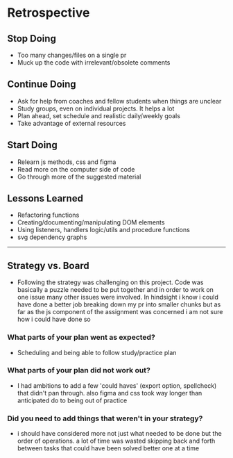 # Retrospective

## Stop Doing

- Too many changes/files on a single pr
- Muck up the code with irrelevant/obsolete comments

## Continue Doing

- Ask for help from coaches and fellow students when things are unclear
- Study groups, even on individual projects. It helps a lot
- Plan ahead, set schedule and realistic daily/weekly goals
- Take advantage of external resources

## Start Doing

- Relearn js methods, css and figma
- Read more on the computer side of code
- Go through more of the suggested material

## Lessons Learned

- Refactoring functions
- Creating/documenting/manipulating DOM elements
- Using listeners, handlers logic/utils and procedure functions
- svg dependency graphs

---

## Strategy vs. Board

- Following the strategy was challenging on this project. Code was basically a puzzle needed to be put together and in order to work on one issue many other issues were involved. In hindsight i know i could have done a better job breaking down my pr into smaller chunks but as far as the js component of the assignment was concerned i am not sure how i could have done so

### What parts of your plan went as expected?

- Scheduling and being able to follow study/practice plan

### What parts of your plan did not work out?

- I had ambitions to add a few 'could haves' (export option, spellcheck) that didn't pan through. also figma and css took way longer than anticipated do to being out of practice

### Did you need to add things that weren't in your strategy?

- i should have considered more not just what needed to be done but the order of operations. a lot of time was wasted skipping back and forth between tasks that could have been solved better one at a time
